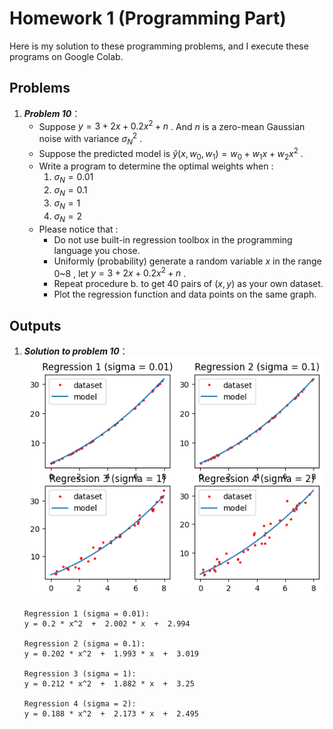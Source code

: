 # Homework 1 (Programming Part)
Here is my solution to these programming problems, and I execute these programs on Google Colab. <br>

## Problems
1. **<i>Problem 10</i>**：
    - Suppose $y=3+2x+0.2x^2+n$ . And $n$ is a zero-mean Gaussian noise with variance $\sigma_N^2$ .
    - Suppose the predicted model is $\hat{y}(x, w_0, w_1)=w_0+w_1x+w_2x^2$ .
    - Write a program to determine the optimal weights when :
        1. $\sigma_N=0.01$
        2. $\sigma_N=0.1$
        3. $\sigma_N=1$
        4. $\sigma_N=2$
    - Please notice that :
        - Do not use built-in regression toolbox in the programming language you chose.
        - Uniformly (probability) generate a random variable $x$ in the range 0~8 , let $y=3+2x+0.2x^2+n$ .
        - Repeat procedure b. to get 40 pairs of $(x, y)$ as your own dataset.
        - Plot the regression function and data points on the same graph.


## Outputs
1. **<i>Solution to problem 10</i>**：
    <br>![](result.png)
    ```
    Regression 1 (sigma = 0.01):
    y = 0.2 * x^2  +  2.002 * x  +  2.994 

    Regression 2 (sigma = 0.1):
    y = 0.202 * x^2  +  1.993 * x  +  3.019 

    Regression 3 (sigma = 1):
    y = 0.212 * x^2  +  1.882 * x  +  3.25 

    Regression 4 (sigma = 2):
    y = 0.188 * x^2  +  2.173 * x  +  2.495
    ```
